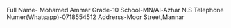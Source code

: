 Full Name- Mohamed Ammar
Grade-10
School-MN/Al-Azhar N.S
Telephone Numer(Whatsapp)-0718554512
Addrerss-Moor Street,Mannar
